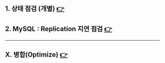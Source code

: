
## 1. 상태 점검 (개별) [👉](./check-status.md)

## 2. MySQL : Replication 지연 점검 [👉](./check-mysql.md)

---

## X. 병합(Optimize) [👉](About-optimize.md)

